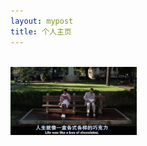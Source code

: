 ```yaml
---
layout: mypost
title: 个人主页
---
```


<br/>

<img src="jiaju.jpg" width="40%" height="40%">

<br/>
<br/>